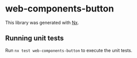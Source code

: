 # web-components-button

This library was generated with [Nx](https://nx.dev).

## Running unit tests

Run `nx test web-components-button` to execute the unit tests.
